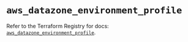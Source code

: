 # `aws_datazone_environment_profile`

Refer to the Terraform Registry for docs: [`aws_datazone_environment_profile`](https://registry.terraform.io/providers/hashicorp/aws/6.5.0/docs/resources/datazone_environment_profile).
